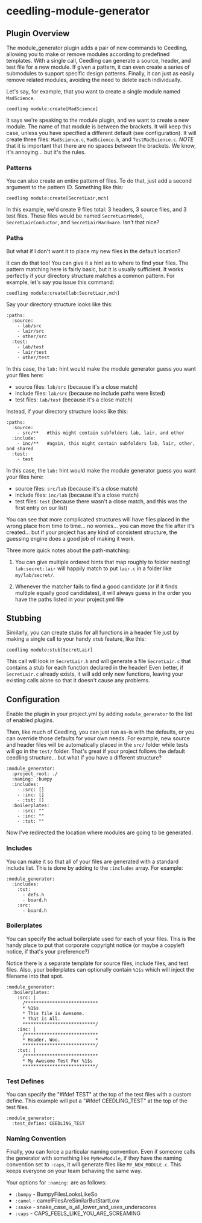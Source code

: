 ceedling-module-generator
=========================

## Plugin Overview

The module_generator plugin adds a pair of new commands to Ceedling, allowing
you to make or remove modules according to predefined templates. With a single call,
Ceedling can generate a source, header, and test file for a new module. If given a
pattern, it can even create a series of submodules to support specific design patterns.
Finally, it can just as easily remove related modules, avoiding the need to delete
each individually.

Let's say, for example, that you want to create a single module named `MadScience`.

```
ceedling module:create[MadScience]
```

It says we're speaking to the module plugin, and we want to create a new module. The
name of that module is between the brackets. It will keep this case, unless you have
specified a different default (see configuration). It will create three files:
`MadScience.c`, `MadScience.h`, and `TestMadScience.c`. *NOTE* that it is important that
there are no spaces between the brackets. We know, it's annoying... but it's the rules.

### Patterns

You can also create an entire pattern of files. To do that, just add a second argument
to the pattern ID. Something like this:

```
ceedling module:create[SecretLair,mch]
```

In this example, we'd create 9 files total: 3 headers, 3 source files, and 3 test files. These
files would be named `SecretLairModel`, `SecretLairConductor`, and `SecretLairHardware`. Isn't
that nice?

### Paths

But what if I don't want it to place my new files in the default location?

It can do that too! You can give it a hint as to where to find your files. The pattern matching
here is fairly basic, but it is usually sufficient. It works perfectly if your directory structure
matches a common pattern. For example, let's say you issue this command:

```
ceedling module:create[lab:SecretLair,mch]
```

Say your directory structure looks like this:

```
:paths:
  :source:
    - lab/src
    - lair/src
    - other/src
  :test:
    - lab/test
    - lair/test
    - other/test
```

In this case, the `lab:` hint would make the module generator guess you want your files here:

 - source files: `lab/src` (because it's a close match)
 - include files: `lab/src` (because no include paths were listed)
 - test files: `lab/test` (because it's a close match)

Instead, if your directory structure looks like this:

```
:paths:
  :source:
    - src/**   #this might contain subfolders lab, lair, and other
  :include:
    - inc/**   #again, this might contain subfolders lab, lair, other, and shared
  :test:
    - test
```

In this case, the `lab:` hint would make the module generator guess you want your files here:

 - source files: `src/lab` (because it's a close match)
 - include files: `inc/lab` (because it's a close match)
 - test files: `test` (because there wasn't a close match, and this was the first entry on our list)

You can see that more complicated structures will have files placed in the wrong place from time to
time... no worries... you can move the file after it's created... but if your project has any kind of 
consistent structure, the guessing engine does a good job of making it work.

Three more quick notes about the path-matching:

1. You can give multiple ordered hints that map roughly to folder nesting! `lab:secret:lair` will 
   happily match to put `lair.c` in a folder like `my/lab/secret/`.

2. Whenever the matcher fails to find a good candidate (or if it finds multiple equally good 
   candidates), it will always guess in the order you have the paths listed in your project.yml file

## Stubbing

Similarly, you can create stubs for all functions in a header file just by making a single call
to your handy `stub` feature, like this:

```
ceedling module:stub[SecretLair]
```

This call will look in `SecretLair.h` and will generate a file `SecretLair.c` that contains a stub
for each function declared in the header! Even better, if `SecretLair.c` already exists, it will
add only new functions, leaving your existing calls alone so that it doesn't cause any problems.

## Configuration

Enable the plugin in your project.yml by adding `module_generator`
to the list of enabled plugins.

Then, like much of Ceedling, you can just run as-is with the defaults, or you can override those
defaults for your own needs. For example, new source and header files will be automatically
placed in the `src/` folder while tests will go in the `test/` folder. That's great if your project
follows the default ceedling structure... but what if you have a different structure?

```
:module_generator:
  :project_root: ./
  :naming: :bumpy
  :includes: 
    - :src: []
    - :inc: []
    - :tst: []
  :boilerplates:
    - :src: ""
    - :inc: ""
    - :tst: ""
```

Now I've redirected the location where modules are going to be generated.

### Includes

You can make it so that all of your files are generated with a standard include list. This is done
by adding to the `:includes` array. For example:

```
:module_generator:
  :includes:
    :tst:
      - defs.h
      - board.h
    :src:
      - board.h
```

### Boilerplates

You can specify the actual boilerplate used for each of your files. This is the handy place to
put that corporate copyright notice (or maybe a copyleft notice, if that's your preference?)

Notice there is a separate template for source files, include files, and test files. Also, 
your boilerplates can optionally contain `%1$s` which will inject the filename into that spot.

```
:module_generator:
  :boilerplates: 
    :src: |
      /***************************
      * %1$s
      * This file is Awesome.
      * That is All.
      ***************************/
    :inc: |
      /***************************
      * Header. Woo.             *
      ***************************/
    :tst: |
      /***************************
      * My Awesome Test For %1$s
      ***************************/
```

### Test Defines

You can specify the "#ifdef TEST" at the top of the test files with a custom define.
This example will put a "#ifdef CEEDLING_TEST" at the top of the test files.  

```
:module_generator:
  :test_define: CEEDLING_TEST
```

### Naming Convention

Finally, you can force a particular naming convention. Even if someone calls the generator
with something like `MyNewModule`, if they have the naming convention set to `:caps`, it will
generate files like `MY_NEW_MODULE.c`. This keeps everyone on your team behaving the same way.

Your options for `:naming:` are as follows:

  - `:bumpy` - BumpyFilesLooksLikeSo
  - `:camel` - camelFilesAreSimilarButStartLow
  - `:snake` - snake_case_is_all_lower_and_uses_underscores
  - `:caps`  - CAPS_FEELS_LIKE_YOU_ARE_SCREAMING


